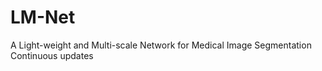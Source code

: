 # LM-Net
A Light-weight and Multi-scale  Network for Medical Image Segmentation
Continuous updates
 
